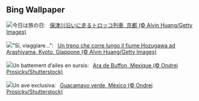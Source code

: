 ## Bing Wallpaper
![](https://www.bing.com/th?id=OHR.Arashiyama2025_JA-JP6326802936_UHD.jpg&w=1000)今日は旅の日:&nbsp;&ensp;[保津川沿いに走るトロッコ列車, 京都 (© Alvin Huang/Getty Images)](https://www.bing.com/th?id=OHR.Arashiyama2025_JA-JP6326802936_UHD.jpg)
<br><br/>
![](https://www.bing.com/th?id=OHR.Arashiyama2025_IT-IT8185963195_UHD.jpg&w=1000)"Sì, viaggiare...":&nbsp;&ensp;[Un treno che corre lungo il fiume Hozugawa ad Arashiyama, Kyoto, Giappone (© Alvin Huang/Getty Images)](https://www.bing.com/th?id=OHR.Arashiyama2025_IT-IT8185963195_UHD.jpg)
<br><br/>
![](https://www.bing.com/th?id=OHR.GreenMacaw_FR-FR5042488002_UHD.jpg&w=1000)Un battement d’ailes en sursis:&nbsp;&ensp;[Ara de Buffon, Mexique (© Ondrej Prosicky/Shutterstock)](https://www.bing.com/th?id=OHR.GreenMacaw_FR-FR5042488002_UHD.jpg)
<br><br/>
![](https://www.bing.com/th?id=OHR.GreenMacaw_ES-ES6043560768_UHD.jpg&w=1000)Un ave exclusiva:&nbsp;&ensp;[Guacamayo verde, México (© Ondrej Prosicky/Shutterstock)](https://www.bing.com/th?id=OHR.GreenMacaw_ES-ES6043560768_UHD.jpg)
<br><br/>
